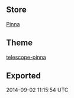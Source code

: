 Store
-----
[Pinna](http://pinna.limitedrun.com)

Theme
------
[telescope-pinna](http://pinna.limitedrun.com/admin/storefront/themes/1977)

Exported
--------
2014-09-02 11:15:54 UTC
